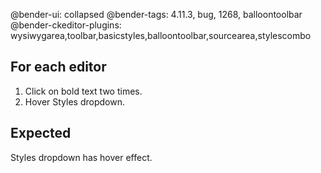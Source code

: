 @bender-ui: collapsed
@bender-tags: 4.11.3, bug, 1268, balloontoolbar
@bender-ckeditor-plugins: wysiwygarea,toolbar,basicstyles,balloontoolbar,sourcearea,stylescombo

## For each editor

1. Click on bold text two times.
1. Hover Styles dropdown.

## Expected

Styles dropdown has hover effect.

